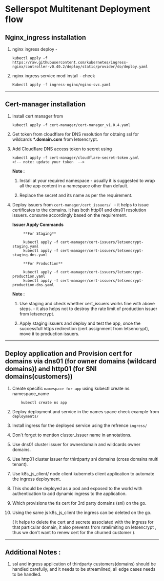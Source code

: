 # Sellerspot Multitenant Deployment flow

## Nginx_ingress installation

1. nginx ingress deploy -
   ```
   kubectl apply -f https://raw.githubusercontent.com/kubernetes/ingress-nginx/controller-v0.40.2/deploy/static/provider/do/deploy.yaml
   ```
2. nginx ingress service mod install - check

   ```
   Kubectl apply -f ingress-nginx/nginx-svc.yaml
   ```

---

## Cert-manager installation

1. Install cert manager from
   ```
   kubectl apply -f cert-manager/cert-manager_v1.0.4.yaml
   ```
2. Get token from cloudflare for DNS resolution for obtaing ssl for wildcards **\*.domain.com** from letsencrypt.

3. Add Cloudflare DNS access token to secret using

   ```
   kubectl apply -f cert-manager/cloudflare-secret-token.yaml
   <!-- note: update your token  -->
   ```

   **Note :**

   1. Install at your required namespace - usually it is suggested to wrap all the app content in a namespace other than default.

   2. Replace the secret and its name as per the requirement.

4. Deploy issuers from `cert-manager/cert_issuers/ ` - it helps to issue certificates to the domains. it has both http01 and dns01 resolution issuers. consume accordingly based on the requirement.

   **Issuer Apply Commands**

   ```
        **For Staging**

        kubectl apply -f cert-manager/cert-issuers/letsencrypt-staging.yaml
        kubectl apply -f cert-manager/cert-issuers/letsencrypt-staging-dns.yaml

        **For Production**

        kubectl apply -f cert-manager/cert-issuers/letsencrypt-production.yaml
        kubectl apply -f cert-manager/cert-issuers/letsencrypt-production-dns.yaml

   ```

   **Note :**

   1. Use staging and check whether cert_issuers works fine with above steps. - it also helps not to destroy the rate limit of production issuer from letsencrypt.

   2. Apply staging issuers and deploy and test the app, once the successfull https redirection (cert assignment from letsencrypt), move it to production issuers.

---

## Deploy application and Provision cert for domains via dns01 (for owner domains (wildcard domains)) and http01 (for SNI domains(customers))

1. Create specific `namespace for app` using kubectl create ns namespace_name

   ```
       kubectl create ns app
   ```

2. Deploy deployment and service in the names space check example from `deployments/`

3. Install ingress for the deployed service using the refrence
   `ingress/`

4. Don't forget to mention cluster_issuer name in annotations.

5. Use dns01 cluster issuer for ownerdomain and wildcards owner domains.

6. Use http01 cluster issuer for thirdparty sni domains (cross domains multi tenant).

7. Use k8s_js_client/ node client kubernets client application to automate the ingress deployment.

8. This should be deployed as a pod and exposed to the world with authentication to add dynamic ingress to the application.

9. Which provisions the tls cert for 3rd party domains (sni) on the go.

10. Using the same js k8s_js_client the ingress can be deleted on the go.

    ( It helps to delete the cert and secrete associated with the ingress for that particular domain,
    it also prevents from ratelimiting on letsencrypt , thus we don't want to renew cert for the churned customer ).

---

## Additional Notes :

1. ssl and ingress application of thirdparty customers(domains) should be
   handled carefully, and it needs to be streamlined, all edge cases needs to be handled.
